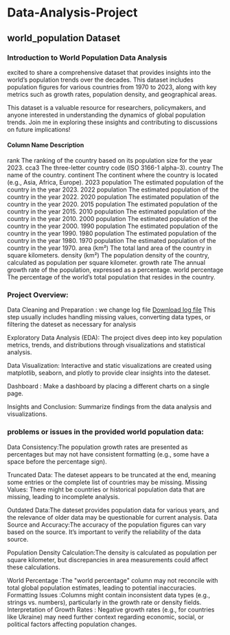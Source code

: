 # Data-Analysis-Project

## world_population Dataset

### Introduction to World Population Data Analysis
excited to share a comprehensive dataset that provides insights into the world’s population trends over the decades. This dataset includes population figures for various countries from 1970 to 2023, along with key metrics such as growth rates, population density, and geographical areas.

This dataset is a valuable resource for researchers, policymakers, and anyone interested in understanding the dynamics of global population trends. Join me in exploring these insights and contributing to discussions on future implications!


#### Column Name	Description
rank	The ranking of the country based on its population size for the year 2023.
cca3	The three-letter country code (ISO 3166-1 alpha-3).
country	The name of the country.
continent	The continent where the country is located (e.g., Asia, Africa, Europe).
2023 population	The estimated population of the country in the year 2023.
2022 population	The estimated population of the country in the year 2022.
2020 population	The estimated population of the country in the year 2020.
2015 population	The estimated population of the country in the year 2015.
2010 population	The estimated population of the country in the year 2010.
2000 population	The estimated population of the country in the year 2000.
1990 population	The estimated population of the country in the year 1990.
1980 population	The estimated population of the country in the year 1980.
1970 population	The estimated population of the country in the year 1970.
area (km²)	The total land area of the country in square kilometers.
density (km²)	The population density of the country, calculated as population per square kilometer.
growth rate	The annual growth rate of the population, expressed as a percentage.
world percentage	The percentage of the world’s total population that resides in the country.


### Project Overview:
Data Cleaning and Preparation : we change log file [Download log file](https://docs.google.com/document/d/18HSPJ-jHQMexk4OTWDWcEFRNT34VldGG/edit?pli=1) 
This step usually includes handling missing values, converting data types, or filtering the dateset as necessary for analysis

Exploratory Data Analysis (EDA): The project dives deep into key population metrics, trends, and distributions through visualizations and statistical analysis.

Data Visualization: Interactive and static visualizations are created using matplotlib, seaborn, and plotly to provide clear insights into the dateset.

 Dashboard : Make a dashboard by placing a different charts on a single page.
 
Insights and Conclusion: Summarize findings from the data analysis and visualizations.

### problems or issues in the provided world population data:


Data Consistency:The population growth rates are presented as percentages but may not have consistent formatting (e.g., some have a space before the percentage sign).

Truncated Data: The dateset appears to be truncated at the end, meaning some entries or the complete list of countries may be missing.
Missing Values: There might be countries or historical population data that are missing, leading to incomplete analysis.

Outdated Data:The dateset provides population data for various years, and the relevance of older data may be questionable for current analysis.
Data Source and Accuracy:The accuracy of the population figures can vary based on the source. It’s important to verify the reliability of the data source.

Population Density Calculation:The density is calculated as population per square kilometer, but discrepancies in area measurements could affect these calculations.

World Percentage :The "world percentage" column may not reconcile with total global population estimates, leading to potential inaccuracies.
Formatting Issues :Columns might contain inconsistent data types (e.g., strings vs. numbers), particularly in the growth rate or density fields.
Interpretation of Growth Rates : Negative growth rates (e.g., for countries like Ukraine) may need further context regarding economic, social, or political factors affecting population changes.





